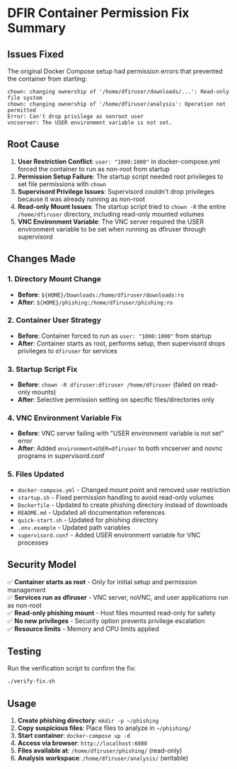 # DFIR Container Permission Fix Summary

## Issues Fixed

The original Docker Compose setup had permission errors that prevented the container from starting:

```
chown: changing ownership of '/home/dfiruser/downloads/...': Read-only file system
chown: changing ownership of '/home/dfiruser/analysis': Operation not permitted  
Error: Can't drop privilege as nonroot user
vncserver: The USER environment variable is not set.
```

## Root Cause

1. **User Restriction Conflict**: `user: "1000:1000"` in docker-compose.yml forced the container to run as non-root from startup
2. **Permission Setup Failure**: The startup script needed root privileges to set file permissions with `chown`
3. **Supervisord Privilege Issues**: Supervisord couldn't drop privileges because it was already running as non-root
4. **Read-only Mount Issues**: The startup script tried to `chown -R` the entire `/home/dfiruser` directory, including read-only mounted volumes
5. **VNC Environment Variable**: The VNC server required the USER environment variable to be set when running as dfiruser through supervisord

## Changes Made

### 1. Directory Mount Change
- **Before**: `${HOME}/Downloads:/home/dfiruser/downloads:ro`  
- **After**: `${HOME}/phishing:/home/dfiruser/phishing:ro`

### 2. Container User Strategy  
- **Before**: Container forced to run as `user: "1000:1000"` from startup
- **After**: Container starts as root, performs setup, then supervisord drops privileges to `dfiruser` for services

### 3. Startup Script Fix
- **Before**: `chown -R dfiruser:dfiruser /home/dfiruser` (failed on read-only mounts)
- **After**: Selective permission setting on specific files/directories only

### 4. VNC Environment Variable Fix
- **Before**: VNC server failing with "USER environment variable is not set" error
- **After**: Added `environment=USER=dfiruser` to both vncserver and novnc programs in supervisord.conf

### 5. Files Updated
- `docker-compose.yml` - Changed mount point and removed user restriction
- `startup.sh` - Fixed permission handling to avoid read-only volumes  
- `Dockerfile` - Updated to create phishing directory instead of downloads
- `README.md` - Updated all documentation references
- `quick-start.sh` - Updated for phishing directory
- `.env.example` - Updated path variables
- `supervisord.conf` - Added USER environment variable for VNC processes

## Security Model

✅ **Container starts as root** - Only for initial setup and permission management  
✅ **Services run as dfiruser** - VNC server, noVNC, and user applications run as non-root  
✅ **Read-only phishing mount** - Host files mounted read-only for safety  
✅ **No new privileges** - Security option prevents privilege escalation  
✅ **Resource limits** - Memory and CPU limits applied  

## Testing

Run the verification script to confirm the fix:

```bash
./verify-fix.sh
```

## Usage

1. **Create phishing directory**: `mkdir -p ~/phishing`
2. **Copy suspicious files**: Place files to analyze in `~/phishing/`  
3. **Start container**: `docker-compose up -d`
4. **Access via browser**: `http://localhost:6080`
5. **Files available at**: `/home/dfiruser/phishing/` (read-only)
6. **Analysis workspace**: `/home/dfiruser/analysis/` (writable)